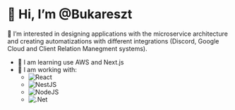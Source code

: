 # 👋 Hi, I’m @Bukareszt
👀 I’m interested in designing applications with the microservice architecture and creating automatizations with different integrations (Discord, Google Cloud
and Client Relation Manegment systems).

- :orange_book: I am learning use AWS and Next.js
- :briefcase: I am working with:
  - ![React](https://img.shields.io/badge/react-%2320232a.svg?style=for-the-badge&logo=react&logoColor=%2361DAFB)
  - ![NestJS](https://img.shields.io/badge/nestjs-%23E0234E.svg?style=for-the-badge&logo=nestjs&logoColor=white)
  - ![NodeJS](https://img.shields.io/badge/node.js-6DA55F?style=for-the-badge&logo=node.js&logoColor=white)
  - ![.Net](https://img.shields.io/badge/.NET-5C2D91?style=for-the-badge&logo=.net&logoColor=white)
